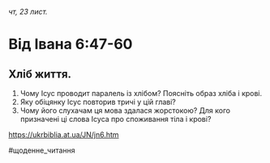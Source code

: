 
_чт, 23 лист._

# Від Івана 6:47-60

## Хліб життя.
1. Чому Ісус проводит паралель із хлібом? Поясніть образ хліба і крові.
2. Яку обіцянку Ісус повторив тричі у цій главі?
3. Чому його слухачам ця мова здалася жорстокою? Для кого призначені ці слова Ісуса про споживання тіла і крові?

https://ukrbiblia.at.ua/JN/jn6.htm 

#щоденне_читання
